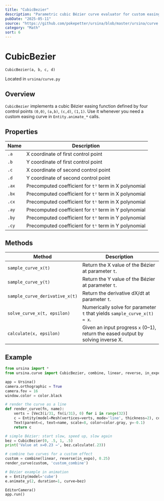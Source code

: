 ```yaml
---
title: "CubicBezier"
description: "Parametric cubic Bézier curve evaluator for custom easing."
pubDate: "2025-05-11"
source: "https://github.com/pokepetter/ursina/blob/master/ursina/curve.py"
category: "Math"
sort: 6
---
```


# CubicBezier

`CubicBezier(a, b, c, d)`

Located in `ursina/curve.py`

## Overview

`CubicBezier` implements a cubic Bézier easing function defined by four control points `(0,0)`, `(a,b)`, `(c,d)`, `(1,1)`. Use it whenever you need a custom easing curve in `Entity.animate_*` calls.

## Properties

| Name  | Description                                              |
|-------|----------------------------------------------------------|
| `.a`  | X coordinate of first control point                      |
| `.b`  | Y coordinate of first control point                      |
| `.c`  | X coordinate of second control point                     |
| `.d`  | Y coordinate of second control point                     |
| `.ax` | Precomputed coefficient for `t³` term in X polynomial    |
| `.bx` | Precomputed coefficient for `t²` term in X polynomial    |
| `.cx` | Precomputed coefficient for `t¹` term in X polynomial    |
| `.ay` | Precomputed coefficient for `t³` term in Y polynomial    |
| `.by` | Precomputed coefficient for `t²` term in Y polynomial    |
| `.cy` | Precomputed coefficient for `t¹` term in Y polynomial    |

## Methods

| Method                          | Description                                                                          |
|---------------------------------|--------------------------------------------------------------------------------------|
| `sample_curve_x(t)`             | Return the X value of the Bézier at parameter `t`.                                   |
| `sample_curve_y(t)`             | Return the Y value of the Bézier at parameter `t`.                                   |
| `sample_curve_derivative_x(t)`  | Return the derivative dX/dt at parameter `t`.                                        |
| `solve_curve_x(t, epsilon)`     | Numerically solve for parameter `t` that yields `sample_curve_x(t) ≈ x`.             |
| `calculate(x, epsilon)`         | Given an input progress `x` (0–1), return the eased output by solving inverse X.     |

## Example

```python
from ursina import *
from ursina.curve import CubicBezier, combine, linear, reverse, in_expo

app = Ursina()
camera.orthographic = True
camera.fov = 16
window.color = color.black

# render the curve as a line
def render_curve(fn, name):
    verts = [Vec3(i/31, fn(i/31), 0) for i in range(32)]
    c = Entity(model=Mesh(vertices=verts, mode='line', thickness=2), color=color.light_gray)
    Text(parent=c, text=name, scale=8, color=color.gray, y=-0.1)
    return c

# simple Bézier: start slow, speed up, slow again
bez = CubicBezier(0, .5, 1, .5)
print('Value at x=0.23 →', bez.calculate(.23))

# combine two curves for a custom effect
custom = combine(linear, reverse(in_expo), 0.25)
render_curve(custom, 'custom_combine')

# Bézier example in animation
e = Entity(model='cube')
e.animate_y(2, duration=1, curve=bez)

EditorCamera()
app.run()
```